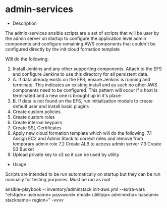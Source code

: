 # admin-services

* Description

The admin-services ansible scripts are a set of scripts that will be user by the admin server on startup to configure the application level admin components and configure remaining AWS components that couldn't be configured directly by the init cloud formation template

Will do the following:

1. Install Jenkins and any other supporting components. Attach to the EFS and configure Jenkins to use this directory for all persistent data.
2. A. If data already exists on the EFS, ensure Jenkins is running and terminate. This indicates an existing install and as such no other AWS components need to be configured. This pattern will occur if a host is terminated and a new one is brought up in it's place
2. B. If data is not found on the EFS, run initialization module to create default user and install basic plugins
3. Create custom policies
4. Create custom roles
5. Create internal keypairs
6. Create SSL Certificates
7. Apply new cloud formation template which will do the following: 
7.1 Assign EC2 and Admin Stack to correct roles and remove from temporary admin role
7.2 Create ALB to access admin server
7.3 Create S3 Bucket
8. Upload private key to s3 so it can be used by utility

* Usage

Scripts are intended to be run automatically on startup but they can be run manually for testing purposes. Must be run as root

ansible-playbook -i inventory/adminstack init-aws.yml --extra-vars "efsfqdn=<efsfqdn> username=<rootuname> password=<rootpw> email=<rootemail> utilityip=<utilityip> adminextip=<adminextip> baseami=<baseami> stackname=<stackname> region=<aws-region>" -vvvv